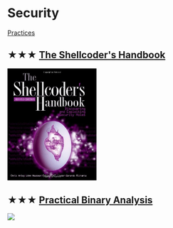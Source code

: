 # Security
[Practices](security.md)

## ★★★ [The Shellcoder's Handbook](resources/9780470080238.md)
[<img src="../../covers/9780470080238.jpg" width="200"/>](resources/9780470080238.md)

## ★★★ [Practical Binary Analysis](resources/9781593279127.md)
[<img src="../../covers/9781593279127.jpg" width="200"/>](resources/9781593279127.md)

